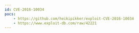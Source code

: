```yaml
---
id: CVE-2016-10034
pocs:
    - https://github.com/heikipikker/exploit-CVE-2016-10034
    - https://www.exploit-db.com/raw/42221
---
```

